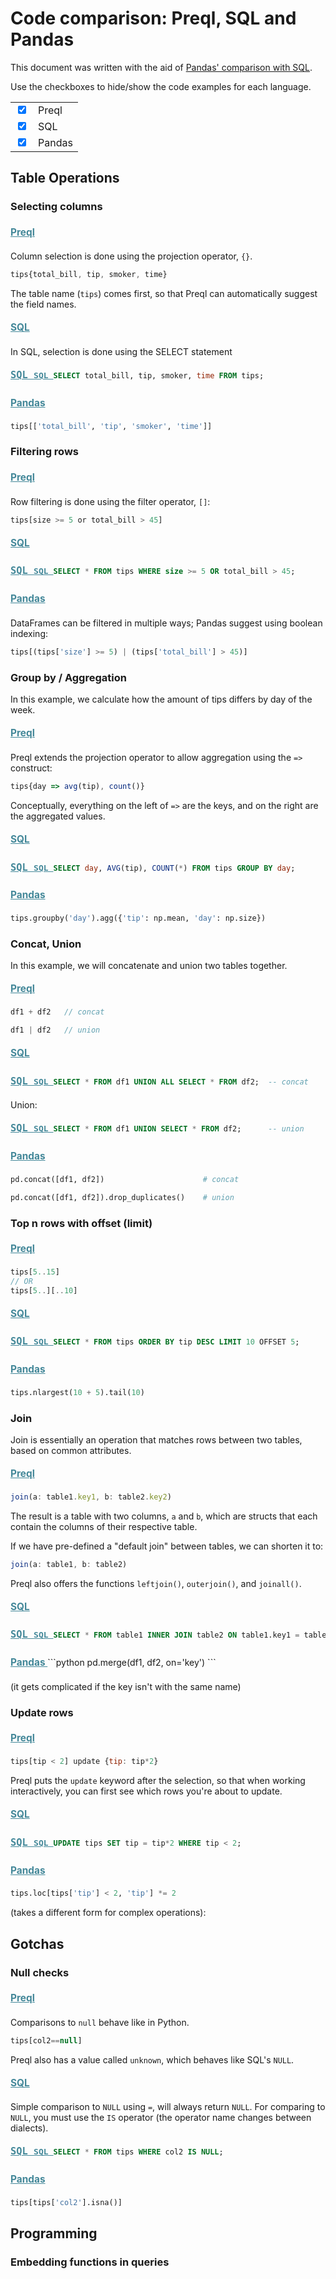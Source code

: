 # Code comparison: Preql, SQL and Pandas

This document was written with the aid of [Pandas' comparison with SQL](https://pandas.pydata.org/docs/getting_started/comparison/comparison_with_sql.html).

Use the checkboxes to hide/show the code examples for each language.

<script src="https://cdnjs.cloudflare.com/ajax/libs/cash/8.1.0/cash.min.js"></script>

<form>
<table>
	<tr>
		<td> <input type="checkbox" id="preql" onclick="$('.preql').toggle()" checked="checked"> </td>
		<td> <label for="preql">Preql</label> </td>
	</tr>
	<tr>
		<td> <input type="checkbox" id="sql" onclick="$('.sql').toggle()" checked="checked"> </td>
		<td> <label for="sql">SQL</label> </td>
	</tr>
	<tr>
		<td> <input type="checkbox" id="pandas" onclick="$('.pandas').toggle()" checked="checked"> </td>
		<td> <label for="pandas">Pandas</label> </td>
	</tr>
</table>
</form>

<style>
	.preql::before {
	  content: "Preql ";
	}
	.sql::before {
	  content: "SQL ";
	}
	.pandas::before {
	  content: "Pandas ";
	}
	.preql::before, .sql::before, .pandas::before {
	  font-weight: bold;
	  font-size: 1.1em;
	  color: #489;
	  margin-bottom: 5px;
	  text-decoration: underline;
	  line-height: 2em;
	}
</style> 

## Table Operations

### Selecting columns


<div class="preql">

Column selection is done using the projection operator, `{}`.

```javascript
tips{total_bill, tip, smoker, time}
```

The table name (`tips`) comes first, so that Preql can automatically suggest the field names.

</div>

<div class="sql">

In SQL, selection is done using the SELECT statement

```SQL
SELECT total_bill, tip, smoker, time FROM tips;
```
</div>

<div class="pandas">

```python
tips[['total_bill', 'tip', 'smoker', 'time']]
```

</div>

### Filtering rows

<div class="preql">

Row filtering is done using the filter operator, `[]`:

```javascript
tips[size >= 5 or total_bill > 45]
```
</div>

<div class="sql">

```SQL
SELECT * FROM tips WHERE size >= 5 OR total_bill > 45;
```
</div>

<div class="pandas">

DataFrames can be filtered in multiple ways; Pandas suggest using boolean indexing:

```python
tips[(tips['size'] >= 5) | (tips['total_bill'] > 45)]
```
</div>

### Group by / Aggregation

In this example, we calculate how the amount of tips differs by day of the week.

<div class="preql">

Preql extends the projection operator to allow aggregation using the `=>` construct:

```javascript
tips{day => avg(tip), count()}
```

Conceptually, everything on the left of `=>` are the keys, and on the right are the aggregated values.

</div>

<div class="sql">

```SQL
SELECT day, AVG(tip), COUNT(*) FROM tips GROUP BY day;
```
</div>

<div class="pandas">

```python
tips.groupby('day').agg({'tip': np.mean, 'day': np.size})
```

</div>

### Concat, Union

In this example, we will concatenate and union two tables together.

<div class="preql">

```javascript
df1 + df2	// concat
```

```javascript
df1 | df2	// union
```

</div>

<div class="sql">

```SQL
SELECT * FROM df1 UNION ALL SELECT * FROM df2;  -- concat
```

Union:
```SQL
SELECT * FROM df1 UNION SELECT * FROM df2;      -- union
```
</div>

<div class="pandas">

```python
pd.concat([df1, df2])                      # concat
```

```python
pd.concat([df1, df2]).drop_duplicates()    # union
```
</div>



### Top n rows with offset (limit)

<div class="preql">

```javascript
tips[5..15]
// OR
tips[5..][..10]
```
</div>

<div class="sql">

```SQL
SELECT * FROM tips ORDER BY tip DESC LIMIT 10 OFFSET 5;
```
</div>

<div class="pandas">

```python
tips.nlargest(10 + 5).tail(10)
```
</div>



### Join

Join is essentially an operation that matches rows between two tables, based on common attributes.

<div class="preql">

```javascript
join(a: table1.key1, b: table2.key2)
```

The result is a table with two columns, `a` and `b`, which are structs that each contain the columns of their respective table.

If we have pre-defined a "default join" between tables, we can shorten it to:

```javascript
join(a: table1, b: table2)
```

Preql also offers the functions `leftjoin()`, `outerjoin()`, and `joinall()`.
</div>


<div class="sql">

```SQL
SELECT * FROM table1 INNER JOIN table2 ON table1.key1 = table2.key2;
```
</div>

<div class="pandas">
```python
pd.merge(df1, df2, on='key')
```

(it gets complicated if the key isn't with the same name)
</div>



### Update rows

<div class="preql">

```javascript
tips[tip < 2] update {tip: tip*2}
```

Preql puts the `update` keyword after the selection, so that when working interactively, you can first see which rows you're about to update.
</div>

<div class="sql">

```SQL
UPDATE tips SET tip = tip*2 WHERE tip < 2;
```

</div>

<div class="pandas">

```python
tips.loc[tips['tip'] < 2, 'tip'] *= 2
```
(takes a different form for complex operations):
</div>

## Gotchas

### Null checks

<div class="preql">

Comparisons to `null` behave like in Python.

```javascript
tips[col2==null]
```

Preql also has a value called `unknown`, which behaves like SQL's `NULL`.
</div>

<div class="sql">

Simple comparison to `NULL` using `=`, will always return `NULL`. For comparing to `NULL`, you must use the `IS` operator (the operator name changes between dialects).

```SQL
SELECT * FROM tips WHERE col2 IS NULL;
```
</div>


<div class="pandas">

```python
tips[tips['col2'].isna()]
```
</div>

## Programming

### Embedding functions in queries